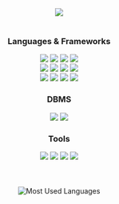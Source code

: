 <div align="center">
  <img src=https://capsule-render.vercel.app/api?type=rect&color=E2F0D9&height=200&section=header&text=Doohong's&nbsp;Github&fontSize=80>
  <br>
  <br>
  <h3>Languages & Frameworks</h3>
  <img src=https://img.shields.io/badge/HTML-239120?style=for-the-badge&logo=html5&logoColor=white>
  <img src=https://img.shields.io/badge/CSS-239120?&style=for-the-badge&logo=css3&logoColor=white>
  <img src=https://img.shields.io/badge/JavaScript-F7DF1E?style=for-the-badge&logo=JavaScript&logoColor=white>
  <img src=https://img.shields.io/badge/TypeScript-007ACC?style=for-the-badge&logo=typescript&logoColor=white>
  <br>
  <img src=https://img.shields.io/badge/React-20232A?style=for-the-badge&logo=react&logoColor=61DAFB>
  <img src=https://img.shields.io/badge/Redux-593D88?style=for-the-badge&logo=redux&logoColor=white>
  <img src=https://img.shields.io/badge/Python-3776AB?style=for-the-badge&logo=python&logoColor=white>
  <img src=https://img.shields.io/badge/Flask-000000?style=for-the-badge&logo=flask&logoColor=white>
  <br>
  <img src=https://img.shields.io/badge/Figma-F24E1E?style=for-the-badge&logo=figma&logoColor=white>
  <img src=https://img.shields.io/badge/C-00599C?style=for-the-badge&logo=c&logoColor=white>
  <img src=https://img.shields.io/badge/C%2B%2B-00599C?style=for-the-badge&logo=c%2B%2B&logoColor=white>
  <img src=https://img.shields.io/badge/Java-ED8B00?style=for-the-badge&logo=openjdk&logoColor=white>
  <br>
  <h3>DBMS</h3>
  <img src=https://img.shields.io/badge/Firebase-039BE5?style=for-the-badge&logo=Firebase&logoColor=white>
  <img src=https://img.shields.io/badge/MySQL-00000F?style=for-the-badge&logo=mysql&logoColor=white>
  <br>
  <h3>Tools</h3>
  <img src=https://img.shields.io/badge/Visual_Studio_Code-0078D4?style=for-the-badge&logo=visual%20studio%20code&logoColor=white>
  <img src=https://img.shields.io/badge/Colab-F9AB00?style=for-the-badge&logo=googlecolab&color=525252>
  <img src=https://img.shields.io/badge/Eclipse-2C2255?style=for-the-badge&logo=eclipse&logoColor=white>
  <img src=https://img.shields.io/badge/GitHub-100000?style=for-the-badge&logo=github&logoColor=white>
  <br>
  <br>
  <br>
  <br>
  <img src="https://github-readme-stats.vercel.app/api/top-langs/?username=DooHongKm&langs_count=4&layout=compact&card_width=500" alt="Most Used Languages"/>
</div>

<!--
**DooHongKm/DooHongKm** is a ✨ _special_ ✨ repository because its `README.md` (this file) appears on your GitHub profile.

Here are some ideas to get you started:

- 🔭 I’m currently working on ...
- 🌱 I’m currently learning ...
- 👯 I’m looking to collaborate on ...
- 🤔 I’m looking for help with ...
- 💬 Ask me about ...
- 📫 How to reach me: ...
- 😄 Pronouns: ...
- ⚡ Fun fact: ...
-->
